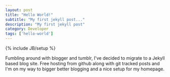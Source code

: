 ```yaml
---
layout: post
title: "Hello World!"
subtitle: "My first jekyll post..."
description: "My first jekyll post"
category: Developer
tags: ['hello-world']
---
```

{% include JB/setup %}

Fumbling around with blogger and tumblr, I've decided
to migrate to a Jekyll based blog site.  Free hosting 
from github along with git tracked posts and I'm on my
way to bigger better blogging and a nice setup for my
homepage.
